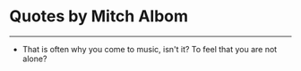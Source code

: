 # Quotes by Mitch Albom

---

- That is often why you come to music, isn't it? To feel that you are not alone?
